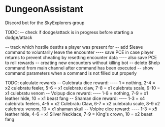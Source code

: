 # DungeonAssistant
Discord bot for the SkyExplorers group

TODO:
-- check if dodge/attack is in progress before starting a dodge/attack


-- track which hostile deaths a player was present for
-- add $leave command to voluntarily leave the encounter
---- save PCE in case player returns to prevent cheating by resetting encounter data
---- also save PCE to roll rewards
-- creating new encounters without killing bot
-- delete $help command from main channel after command has been executed
-- show command parameters when a command is not filled out properly

TODO: calculate rewards
-- Culebratu dice reward:
---- 1 = nothing, 2-4 = x2 culebratu feeler, 5-6 = x1 culebratu claw, 7-8 = x1 culebratu scale, 9-10 = x1 culebratu venom
-- Volpup dice reward:
---- 1-6 = nothing, 7-9 = x1 leather hide, 10 = x1 beast fang
-- Shaman dice reward:
---- 1-3 = x4 culebratu feelers, 4-5 = x2 Culebratu Claw, 6-7 = x2 culebratu scale, 8-9 x2 culebratu venom, 10 = x1 shaman skull
-- Volpire dice reward:
---- 1-3 = x5 leather hide, 4-6 = x1 Silver Necklace, 7-9 = King's crown, 10 = x2 beast fang